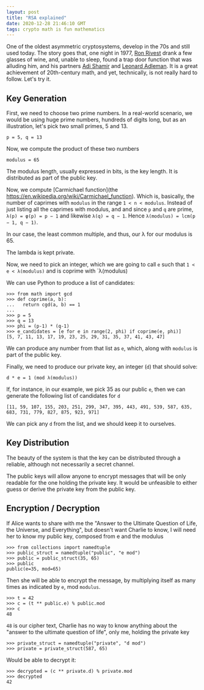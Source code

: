 ```yaml
---
layout: post
title: "RSA explained"
date: 2020-12-28 21:46:10 GMT
tags: crypto math is fun mathematics
---
```


One of the oldest asymmetric cryptosystems, develop in the 70s and still used today. The story goes that, one night in 1977, [Ron Rivest](https://en.wikipedia.org/wiki/Ron_Rivest) drank a few glasses of wine, and, unable to sleep, found a trap door function that was alluding him, and his partners [Adi Shamir](https://en.wikipedia.org/wiki/Adi_Shamir) and [Leonard Adleman](https://en.wikipedia.org/wiki/Leonard_Adleman). 
It is a great achievement of 20th-century math, and yet, technically, is not really hard to follow. Let's try it.

## Key Generation
First, we need to choose two prime numbers. In a real-world scenario, we would be using huge prime numbers,  hundreds of digits long, but as an illustration, let's pick two small primes, 5 and 13. 

```
p = 5, q = 13
```

Now, we compute the product of these two numbers

```
modulus = 65
```

The modulus length, usually expressed in bits, is the key length. It is distributed as part of the public key. 

Now, we compute [Carmichael function](the https://en.wikipedia.org/wiki/Carmichael_function). Which is, basically, the number of caprimes with `modulus` in the range `1 < n < modulus`. Instead of just listing all the caprimes with modulus, and and since `p` and `q` are prime, `λ(p) = φ(p) = p − 1` and likewise `λ(q) = q − 1`. Hence `λ(modulus) = lcm(p − 1, q − 1)`. 

In our case, the least common multiple, and thus, our λ for our modulus is 65. 

The lambda is kept private. 

Now, we need to pick an integer, which we are going to call `e` such that `1 < e < λ(modulus)` and is coprime with `λ(modulus)

We can use Python to produce a list of candidates: 

```
>>> from math import gcd
>>> def coprime(a, b):
...   return cgd(a, b) == 1
...
>>> p = 5
>>> q = 13
>>> phi = (p-1) * (q-1)
>>> e_candidates = [e for e in range(2, phi) if coprime(e, phi)]
[5, 7, 11, 13, 17, 19, 23, 25, 29, 31, 35, 37, 41, 43, 47]
```
We can produce any number from that list as `e`, which, along with `modulus` is part of the public key. 

Finally, we need to produce our private key, an integer (`d`) that should solve: 

```
d * e = 1 (mod λ(modulus))
```

If, for instance, in our example, we pick 35 as our public `e`, then we can generate the following list of candidates for `d`

```
[11, 59, 107, 155, 203, 251, 299, 347, 395, 443, 491, 539, 587, 635, 683, 731, 779, 827, 875, 923, 971]
``` 
We can pick any `d` from the list, and we should keep it to ourselves. 

## Key Distribution
The beauty of the system is that the key can be distributed through a reliable, although not necessarily a secret channel. 

The public keys will allow anyone to encrypt messages that will be only readable for the one holding the private key. It would be unfeasible to either guess or derive the private key from the public key.

## Encryption / Decryption
If Alice wants to share with me the "Answer to the Ultimate Question of Life, the Universe, and Everything", but doesn't want Charlie to know, I will need her to know my public key, composed from e and the modulus

```
>>> from collections import namedtuple
>>> public_struct = namedtuple("public", "e mod")
>>> public = public_struct(35, 65)
>>> public
public(e=35, mod=65)
```

Then she will be able to encrypt the message, by multiplying itself as many times as indicated by `e`, mod `modulus`. 

```
>>> t = 42
>>> c = (t ** public.e) % public.mod
>>> c
48
```

`48` is our cipher text, Charlie has no way to know anything about the "answer to the ultimate question of life", only me, holding the private key 

```
>>> private_struct = namedtuple("private", "d mod")
>>> private = private_struct(587, 65)
```

Would be able to decrypt it: 

```
>>> decrypted = (c ** private.d) % private.mod
>>> decrypted
42
```